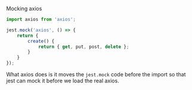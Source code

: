 Mocking axios

```javascript
import axios from 'axios';

jest.mock('axios', () => {
	return {
		create() {
			return { get, put, post, delete };
		}
	}
});
```

What axios does is it moves the `jest.mock` code before the import so that jest can mock it before we load the real axios.





